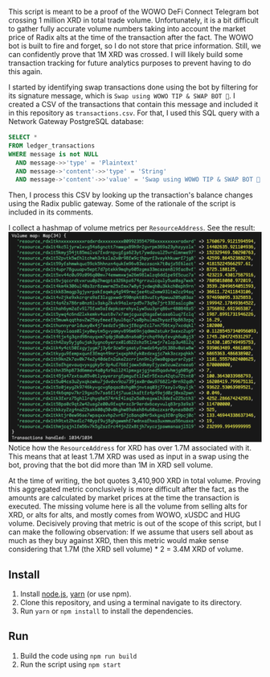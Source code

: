 

This script is meant to be a proof of the WOWO DeFi Connect Telegram bot crossing 1 million XRD in total trade volume.
Unfortunately, it is a bit difficult to gather fully accurate volume numbers taking into account the market price of Radix alts at the time of the transaction after the fact. The WOWO bot is built to fire and forget, so I do not store that price information. Still, we can confidently prove that 1M XRD was crossed. I will likely build some transaction tracking for future analytics purposes to prevent having to do this again.

I started by identifying swap transactions done using the bot by filtering for its signature message, which is `Swap using WOWO TIP & SWAP BOT 🚀`. I created a CSV of the transactions that contain this message and included it in this repository as `transactions.csv`. For that, I used this SQL query with a Network Gateway PostgreSQL database:
```SQL
SELECT *
FROM ledger_transactions
WHERE message is not NULL
  AND message->>'type' = 'Plaintext'
  AND message->'content'->>'type' = 'String'
  AND message->'content'->>'value' = 'Swap using WOWO TIP & SWAP BOT 🚀';
```

Then, I process this CSV by looking up the transaction's balance changes using the Radix public gateway. Some of the rationale of the script is included in its comments.

I collect a hashmap of volume metrics per `ResourceAddress`. See the result:
![Alt text](result.png)
Notice how the `ResourceAddress` for XRD has over 1.7M associated with it. This means that at least 1.7M XRD was used as input in a swap using the bot, proving that the bot did more than 1M in XRD sell volume.

At the time of writing, the bot quotes 3,410,900 XRD in total volume. Proving this aggregated metric conclusively is more difficult after the fact, as the amounts are calculated by market prices at the time the transaction is executed. The missing volume here is all the volume from selling alts for XRD, or alts for alts, and mostly comes from WOWO, xUSDC and HUG volume. Decisively proving that metric is out of the scope of this script, but I can make the following observation: If we assume that users sell about as much as they buy against XRD, then this metric would make sense considering that 1.7M (the XRD sell volume) * 2 = 3.4M XRD of volume.


## Install

1. Install [node.js](https://nodejs.org/en/download/), [yarn](https://yarnpkg.com/getting-started/install) (or use npm).
2. Clone this repository, and using a terminal navigate to its directory.
3. Run `yarn` or `npm install` to install the dependencies.

## Run

1. Build the code using `npm run build`
2. Run the script using `npm start`

